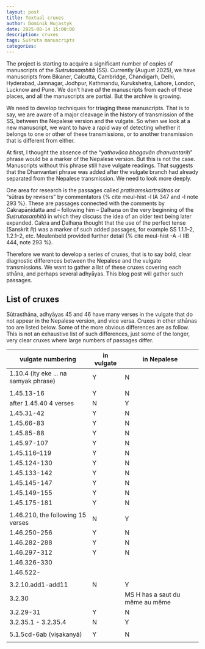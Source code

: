 ```yaml
---
layout: post
title: Textual cruxes
author: Dominik Wujastyk
date: 2025-08-14 15:00:00
description: cruxes
tags: Suśruta manuscripts
categories: 
---
```


The project is starting to acquire a significant number of copies of manuscripts of the *Śuśrutasaṃhitā* (SS).  Currently (August 2025), we have manuscripts from Bikaner, Calcutta, Cambridge, Chandigarh, Delhi, Hyderabad, Jamnagar, Jodhpur, Kathmandu, Kurukshetra, Lahore, London, Lucknow and Pune. We don’t have *all* the manuscripts from each of these places, and all the manuscripts are partial.  But the archive is growing.

We need to develop techniques for triaging these manuscripts.  That is to say, we are aware of a major cleavage in the history of transmission of the SS, between the Nepalese version and the vulgate.  So when we look at a new manuscript, we want to have a rapid way of detecting whether it belongs to one or other of these transmissions, or to another transmission that is different from either.   

At first, I thought the absence of the “*yathovāca bhagavān dhanvantariḥ*” phrase would be a marker of the Nepalese version.  But this is not the case.  Manuscripts without this phrase still have vulgate readings.  That suggests that the Dhanvantari phrase was added after the vulgate branch had already separated from the Nepalese transmission.  We need to look more deeply.  

One area for research is the passages called *pratisaṃskartṛsūtras* or “sūtras by revisers” by commentators {% cite meul-hist -l IA 347 and -l note 293 %}.  These are passages connected with the comments by Cakrapāṇidatta and – following him – Ḍalhaṇa on the very beginning of the *Suśrutasaṃhitā* in which they discuss the idea of an older text being later expanded.  Cakra and Ḍalhaṇa thought that the use of the perfect tense (Sanskrit *liṭ*) was a marker of such added passages, for example SS 1.1.1–2, 1.2.1–2, etc.   Meulenbeld provided further detail {% cite meul-hist -A -l IIB 444, note 293 %}.

Therefore we want to develop a series of cruxes, that is to say bold, clear diagnostic differences between the Nepalese and the vulgate transmissions.  We want to gather a list of these cruxes covering each sthāna, and perhaps several adhyāyas.  This blog post will gather such passages.

## List of cruxes

Sūtrasthāna, adhyāyas 45 and 46 have many verses in the vulgate that do not appear in the Nepalese version, and vice versa.  Cruxes in other sthānas too are listed below. Some of the more obvious differences are as follow.  This is not an exhaustive list of such differences, just some of the longer, very clear cruxes where large numbers of passages differ.

| vulgate numbering                     | in vulgate | in Nepalese                     |
| ------------------------------------- | ---------- | ------------------------------- |
| 1.10.4 (ity eke ... na samyak phrase) | Y          | N                               |
|                                       |            |                                 |
| 1.45.13-16                            | Y          | N                               |
| after 1.45.40 4 verses                | N          | Y                               |
| 1.45.31-42                            | Y          | N                               |
| 1.45.66-83                            | Y          | N                               |
| 1.45.85-88                            | Y          | N                               |
| 1.45.97-107                           | Y          | N                               |
| 1.45.116–119                          | Y          | N                               |
| 1.45.124-130                          | Y          | N                               |
| 1.45.133-142                          | Y          | N                               |
| 1.45.145-147                          | Y          | N                               |
| 1.45.149-155                          | Y          | N                               |
| 1.45.175-181                          | Y          | N                               |
|                                       |            |                                 |
| 1.46.210, the following 15 verses     | N          | Y                               |
| 1.46.250-256                          | Y          | N                               |
| 1.46.282-288                          | Y          | N                               |
| 1.46.297-312                          | Y          | N                               |
| 1.46.326-330                          |            |                                 |
| 1.46.522-                             |            |                                 |
|                                       |            |                                 |
| 3.2.10.add1-add11                     | N          | Y                               |
| 3.2.30                                |            | MS H has a saut du même au même |
| 3.2.29-31                             | Y          | N                               |
| 3.2.35.1 - 3.2.35.4                   | N          | Y                               |
|                                       |            |                                 |
| 5.1.5cd-6ab (viṣakanyā)               | Y          | N                               |
|                                       |            |                                 |
